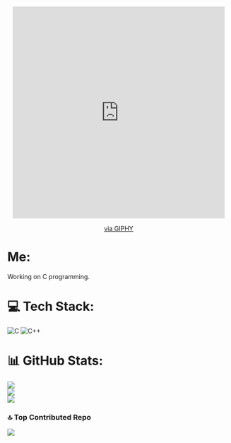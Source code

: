 <div align="center">
  <iframe src="https://giphy.com/embed/mJm6nVIf96cBpBNskS" width="480" height="480" style="" frameBorder="0" class="giphy-embed" allowFullScreen></iframe><p><a href="https://giphy.com/gifs/elements-atoms-protons-mJm6nVIf96cBpBNskS">via GIPHY</a></p>
</div>

###


# Me: 
Working on C programming.


# 💻 Tech Stack:
![C](https://img.shields.io/badge/c-%2300599C.svg?style=for-the-badge&logo=c&logoColor=white) ![C++](https://img.shields.io/badge/c++-%2300599C.svg?style=for-the-badge&logo=c%2B%2B&logoColor=white)
# 📊 GitHub Stats:
![](https://github-readme-stats.vercel.app/api?username=ced3j&theme=dark&hide_border=false&include_all_commits=false&count_private=false)<br/>
![](https://github-readme-streak-stats.herokuapp.com/?user=ced3j&theme=dark&hide_border=false)<br/>
![](https://github-readme-stats.vercel.app/api/top-langs/?username=ced3j&theme=dark&hide_border=false&include_all_commits=false&count_private=false&layout=compact)

### 🔝 Top Contributed Repo
![](https://github-contributor-stats.vercel.app/api?username=ced3j&limit=5&theme=shadow_green&combine_all_yearly_contributions=true)

<!-- Proudly created with GPRM ( https://gprm.itsvg.in ) -->
